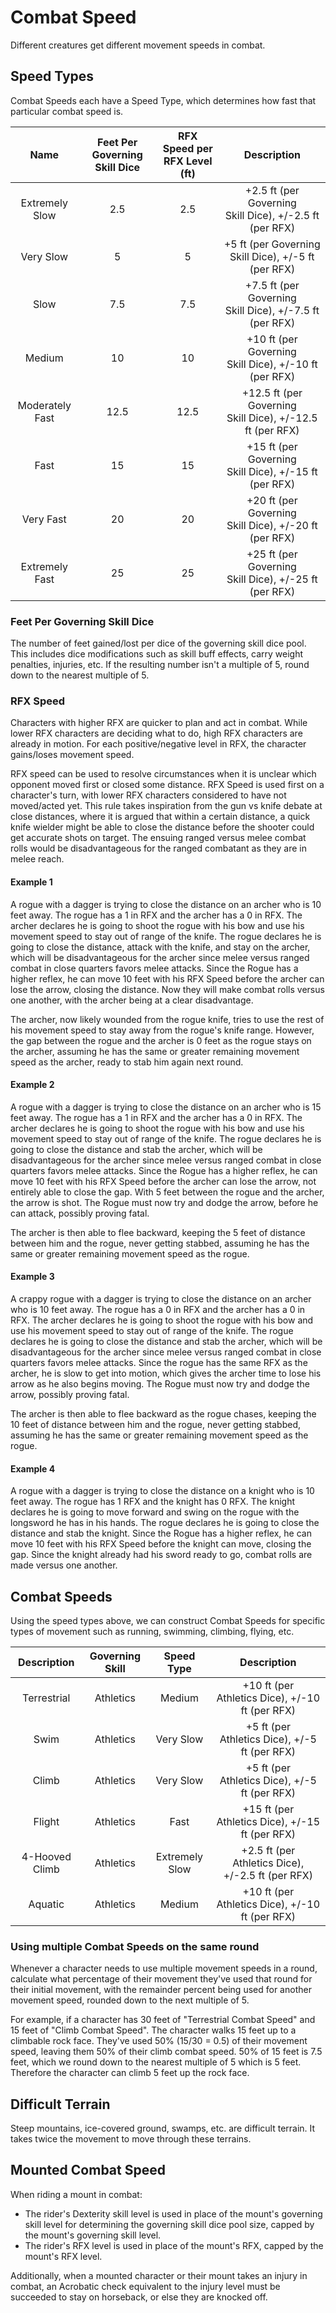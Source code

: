 # Combat Speed

Different creatures get different movement speeds in combat.

## Speed Types

Combat Speeds each have a Speed Type, which determines how fast that particular combat speed is.

|      Name      | Feet Per Governing Skill Dice | RFX Speed per RFX Level (ft) |                        Description                        |
| :-------------: | :---------------------------: | :--------------------------: | :--------------------------------------------------------: |
| Extremely Slow |              2.5              |             2.5             |  +2.5 ft (per Governing Skill Dice), +/-2.5 ft (per RFX)  |
|    Very Slow    |               5               |              5              |    +5 ft (per Governing Skill Dice), +/-5 ft (per RFX)    |
|      Slow      |              7.5              |             7.5             |  +7.5 ft (per Governing Skill Dice), +/-7.5 ft (per RFX)  |
|     Medium     |              10              |              10              |   +10 ft (per Governing Skill Dice), +/-10 ft (per RFX)   |
| Moderately Fast |             12.5             |             12.5             | +12.5 ft (per Governing Skill Dice), +/-12.5 ft (per RFX) |
|      Fast      |              15              |              15              |   +15 ft (per Governing Skill Dice), +/-15 ft (per RFX)   |
|    Very Fast    |              20              |              20              |  +20 ft (per Governing Skill Dice), +/-20 ft (per RFX)  |
| Extremely Fast |              25              |              25              |   +25 ft (per Governing Skill Dice), +/-25 ft (per RFX)   |

### Feet Per Governing Skill Dice

The number of feet gained/lost per dice of the governing skill dice pool. This includes dice modifications such as skill buff effects, carry weight penalties, injuries, etc. If the resulting number isn't a multiple of 5, round down to the nearest multiple of 5.

### RFX Speed

Characters with higher RFX are quicker to plan and act in combat. While lower RFX characters are deciding what to do, high RFX characters are already in motion. For each positive/negative level in RFX, the character gains/loses movement speed.

RFX speed can be used to resolve circumstances when it is unclear which opponent moved first or closed some distance. RFX Speed is used first on a character's turn, with lower RFX characters considered to have not moved/acted yet. This rule takes inspiration from the gun vs knife debate at close distances, where it is argued that within a certain distance, a quick knife wielder might be able to close the distance before the shooter could get accurate shots on target. The ensuing ranged versus melee combat rolls would be disadvantageous for the ranged combatant as they are in melee reach.

#### Example 1

A rogue with a dagger is trying to close the distance on an archer who is 10 feet away. The rogue has a 1 in RFX and the archer has a 0 in RFX. The archer declares he is going to shoot the rogue with his bow and use his movement speed to stay out of range of the knife. The rogue declares he is going to close the distance, attack with the knife, and stay on the archer, which will be disadvantageous for the archer since melee versus ranged combat in close quarters favors melee attacks. Since the Rogue has a higher reflex, he can move 10 feet with his RFX Speed before the archer can lose the arrow, closing the distance. Now they will make combat rolls versus one another, with the archer being at a clear disadvantage.

The archer, now likely wounded from the rogue knife, tries to use the rest of his movement speed to stay away from the rogue's knife range. However, the gap between the rogue and the archer is 0 feet as the rogue stays on the archer, assuming he has the same or greater remaining movement speed as the archer, ready to stab him again next round.

#### Example 2

A rogue with a dagger is trying to close the distance on an archer who is 15 feet away. The rogue has a 1 in RFX and the archer has a 0 in RFX. The archer declares he is going to shoot the rogue with his bow and use his movement speed to stay out of range of the knife. The rogue declares he is going to close the distance and stab the archer, which will be disadvantageous for the archer since melee versus ranged combat in close quarters favors melee attacks. Since the Rogue has a higher reflex, he can move 10 feet with his RFX Speed before the archer can lose the arrow, not entirely able to close the gap. With 5 feet between the rogue and the archer, the arrow is shot. The Rogue must now try and dodge the arrow, before he can attack, possibly proving fatal.

The archer is then able to flee backward, keeping the 5 feet of distance between him and the rogue, never getting stabbed, assuming he has the same or greater remaining movement speed as the rogue.

#### Example 3

A crappy rogue with a dagger is trying to close the distance on an archer who is 10 feet away. The rogue has a 0 in RFX and the archer has a 0 in RFX. The archer declares he is going to shoot the rogue with his bow and use his movement speed to stay out of range of the knife. The rogue declares he is going to close the distance and stab the archer, which will be disadvantageous for the archer since melee versus ranged combat in close quarters favors melee attacks. Since the rogue has the same RFX as the archer, he is slow to get into motion, which gives the archer time to lose his arrow as he also begins moving. The Rogue must now try and dodge the arrow, possibly proving fatal.

The archer is then able to flee backward as the rogue chases, keeping the 10 feet of distance between him and the rogue, never getting stabbed, assuming he has the same or greater remaining movement speed as the rogue.

#### Example 4

A rogue with a dagger is trying to close the distance on a knight who is 10 feet away. The rogue has 1 RFX and the knight has 0 RFX. The knight declares he is going to move forward and swing on the rogue with the longsword he has in his hands. The rogue declares he is going to close the distance and stab the knight. Since the Rogue has a higher reflex, he can move 10 feet with his RFX Speed before the knight can move, closing the gap. Since the knight already had his sword ready to go, combat rolls are made versus one another.

## Combat Speeds

Using the speed types above, we can construct Combat Speeds for specific types of movement such as running, swimming, climbing, flying, etc.

|  Description  | Governing Skill |   Speed Type   |                   Description                   |
| :------------: | :-------------: | :------------: | :----------------------------------------------: |
|  Terrestrial  |    Athletics    |     Medium     | +10 ft (per Athletics Dice), +/-10 ft (per RFX) |
|      Swim      |    Athletics    |   Very Slow   |  +5 ft (per Athletics Dice), +/-5 ft (per RFX)  |
|     Climb     |    Athletics    |   Very Slow   |    +5 ft (per Athletics Dice), +/-5 ft (per RFX)    |
|     Flight     |    Athletics    |      Fast      | +15 ft (per Athletics Dice), +/-15 ft (per RFX) |
| 4-Hooved Climb |    Athletics    | Extremely Slow |  +2.5 ft (per Athletics Dice), +/-2.5 ft (per RFX)  |
|    Aquatic    |    Athletics    |     Medium     | +10 ft (per Athletics Dice), +/-10 ft (per RFX) |

### Using multiple Combat Speeds on the same round

Whenever a character needs to use multiple movement speeds in a round, calculate what percentage of their movement they've used that round for their initial movement, with the remainder percent being used for another movement speed, rounded down to the next multiple of 5.

For example, if a character has 30 feet of "Terrestrial Combat Speed" and 15 feet of "Climb Combat Speed". The character walks 15 feet up to a climbable rock face. They've used 50% (15/30 = 0.5) of their movement speed, leaving them 50% of their climb combat speed. 50% of 15 feet is 7.5 feet, which we round down to the nearest multiple of 5 which is 5 feet. Therefore the character can climb 5 feet up the rock face.

## Difficult Terrain

Steep mountains, ice-covered ground, swamps, etc. are difficult terrain. It takes twice the movement to move through these terrains.

## Mounted Combat Speed

When riding a mount in combat:

- The rider's Dexterity skill level is used in place of the mount's governing skill level for determining the governing skill dice pool size, capped by the mount's governing skill level.
- The rider's RFX level is used in place of the mount's RFX, capped by the mount's RFX level.

Additionally, when a mounted character or their mount takes an injury in combat, an Acrobatic check equivalent to the injury level must be succeeded to stay on horseback, or else they are knocked off.
